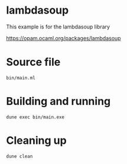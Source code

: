 # lambdasoup

This example is for the lambdasoup library

https://opam.ocaml.org/packages/lambdasoup

# Source file

`bin/main.ml`

# Building and running

`dune exec bin/main.exe`

# Cleaning up

`dune clean`

